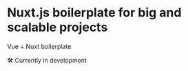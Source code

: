 # Nuxt.js boilerplate for big and scalable projects

Vue + Nuxt boilerplate

🛠 Currently in development
